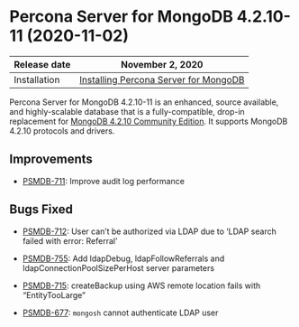 # Percona Server for MongoDB 4.2.10-11 (2020-11-02)

| Release date | November 2, 2020  |
|------------- | ---------------|
| Installation | [Installing Percona Server for MongoDB](../install/index.md)|



Percona Server for MongoDB 4.2.10-11 is an enhanced, source available, and highly-scalable database that is a
fully-compatible, drop-in replacement for [MongoDB 4.2.10 Community Edition](https://docs.mongodb.com/manual/release-notes/4.2/#oct-2-2020).
It supports MongoDB 4.2.10 protocols and drivers.

## Improvements


* [PSMDB-711](https://jira.percona.com/browse/PSMDB-711): Improve audit log performance

## Bugs Fixed


* [PSMDB-712](https://jira.percona.com/browse/PSMDB-712): User can’t be authorized via LDAP due to ‘LDAP search failed with error: Referral’


* [PSMDB-755](https://jira.percona.com/browse/PSMDB-755): Add ldapDebug, ldapFollowReferrals and ldapConnectionPoolSizePerHost server parameters


* [PSMDB-715](https://jira.percona.com/browse/PSMDB-715): createBackup using AWS remote location fails with “EntityTooLarge”


* [PSMDB-677](https://jira.percona.com/browse/PSMDB-677): `mongosh` cannot authenticate LDAP user
